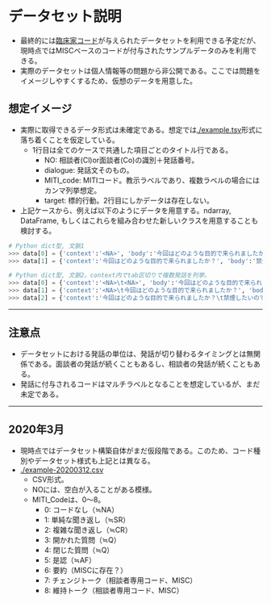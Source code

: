 # データセット説明
- 最終的には[臨床家コード](../README.md#MITI_Code)が与えられたデータセットを利用できる予定だが、現時点ではMISCベースのコードが付与されたサンプルデータのみを利用できる。
- 実際のデータセットは個人情報等の問題から非公開である。ここでは問題をイメージしやすくするため、仮想のデータを用意した。

## 想定イメージ
- 実際に取得できるデータ形式は未確定である。想定では[./example.tsv](./example.tsv)形式に落ち着くことを仮定している。
  - 1行目は全てのケースで共通した項目ごとのタイトル行である。
      - NO: 相談者(Cl)or面談者(Co)の識別＋発話番号。
      - dialogue: 発話文そのもの。
      - MITI_code: MITIコード。教示ラベルであり、複数ラベルの場合にはカンマ列挙想定。
      - target: 標的行動。2行目にしかデータは存在しない。
- 上記ケースから、例えば以下のようにデータを用意する。ndarray, DataFrame, もしくはこれらを組み合わせた新しいクラスを用意することも検討する。

```Python
# Python dict型, 文脈1
>>> data[0] = {'context':'<NA>', 'body':'今回はどのような目的で来られましたか？', 'target':'禁煙に向けた行動を起こす', 'label':'NA'}
>>> data[1] = {'context':'今回はどのような目的で来られましたか？', 'body':'禁煙したいのですが、なかなか続かなくて。', 'target':'禁煙に向けた行動を起こす', 'label':'NA'}

# Python dict型, 文脈2。context内でtab区切りで複数発話を列挙。
>>> data[0] = {'context':'<NA>\t<NA>', 'body':'今回はどのような目的で来られましたか？', 'target':'禁煙に向けた行動を起こす', 'label':'NA'}
>>> data[1] = {'context':'<NA>\t今回はどのような目的で来られましたか？', 'body':'禁煙したいのですが、なかなか続かなくて。', 'target':'禁煙に向けた行動を起こす', 'label':'NA'}
>>> data[2] = {'context':'今回はどのような目的で来られましたか？\t禁煙したいのですが、なかなか続かなくて。', 'body':'何度か辞めようと試みられていて、それが続かないということですね。', 'target':'禁煙に向けた行動を起こす', 'label':'SR'}
```

<hr>

## 注意点
- データセットにおける発話の単位は、発話が切り替わるタイミングとは無関係である。面談者の発話が続くこともあるし、相談者の発話が続くこともある。
- 発話に付与されるコードはマルチラベルとなることを想定しているが、まだ未定である。

<hr>

## 2020年3月
- 現時点ではデータセット構築自体がまだ仮段階である。このため、コード種別やデータセット様式も上記とは異なる。
- [./example-20200312.csv](./example-20200312.csv)
  - CSV形式。
  - NOには、空白が入ることがある模様。
  - MITI_Codeは、0〜8。
    - 0: コードなし（≒NA）
    - 1: 単純な聞き返し（≒SR）
    - 2: 複雑な聞き返し（≒CR）
    - 3: 開かれた質問（≒Q）
    - 4: 閉じた質問（≒Q）
    - 5: 是認（≒AF）
    - 6: 要約（MISCに存在？）
    - 7: チェンジトーク（相談者専用コード、MISC）
    - 8: 維持トーク（相談者専用コード、MISC）
